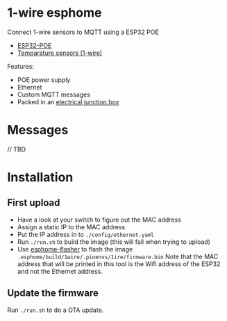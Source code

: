 # 1-wire esphome

Connect 1-wire sensors to MQTT using a ESP32 POE

- [ESP32-POE](https://www.olimex.com/Products/IoT/ESP32/ESP32-POE/open-source-hardware)
- [Temparature sensors (1-wire)](https://www.amazon.de/gp/product/B075FV3PQR)

Features:
- POE power supply
- Ethernet
- Custom MQTT messages
- Packed in an [electrical junction box](https://www.amazon.de/Kopp-347114008-Abzweigdose-Aufputz-Feuchtraum-Klemmleiste/dp/B00BGT6MK6)

# Messages

// TBD

# Installation
## First upload

- Have a look at your switch to figure out the MAC address
- Assign a static IP to the MAC address
- Put the IP address in to `./config/ethernet.yaml`
- Run `./run.sh` to build the image (this will fail when trying to upload)
- Use [esphome-flasher](https://github.com/esphome/esphome-flasher/releases) to flash the image
  `.esphome/build/1wire/.pioenvs/1ire/firmware.bin`
  Note that the MAC address that will be printed in this tool is the Wifi address of the ESP32
  and not the Ethernet address.

## Update the firmware

Run `./run.sh` to do a OTA update.
